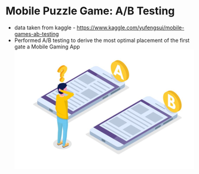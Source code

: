 # Mobile Puzzle Game: A/B Testing
* data taken from kaggle - https://www.kaggle.com/yufengsui/mobile-games-ab-testing
* Performed A/B testing to derive the most optimal placement of the first gate a Mobile Gaming App
![](https://github.com/vamshi-1/Mobile-Puzzle-Game/blob/main/data/Mobilegame.jpg)
